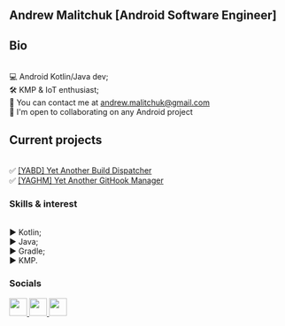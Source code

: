 Andrew Malitchuk [Android Software Engineer]
--------------------------------

## Bio

</br>💻 Android Kotlin/Java dev;
</br>🛠️ KMP & IoT enthusiast;
</br>📧 You can contact me at [andrew.malitchuk@gmail.com](mailto:andrew.malitchuk@gmail.com)
</br>🤝 I'm open to collaborating on any Android project

## Current projects

</br>✅ [\[YABD\] Yet Another Build Dispatcher](https://github.com/andrew-malitchuk/yet-another-build-dispatcher)
</br>✅ [\[YAGHM\] Yet Another GitHook Manager](https://github.com/andrew-malitchuk/yet-another-git-hook-manager)

### Skills & interest

</br>▶️ Kotlin;
</br>▶️ Java;
</br>▶️ Gradle;
</br>▶️ KMP.

### Socials

<p align="left"> <a href="https://www.github.com/andrew-malitchuk" target="_blank" rel="noreferrer"> <picture> <source media="(prefers-color-scheme: dark)" srcset="https://raw.githubusercontent.com/danielcranney/readme-generator/main/public/icons/socials/github-dark.svg" /> <source media="(prefers-color-scheme: light)" srcset="https://raw.githubusercontent.com/danielcranney/readme-generator/main/public/icons/socials/github.svg" /> <img src="https://raw.githubusercontent.com/danielcranney/readme-generator/main/public/icons/socials/github.svg" width="32" height="32" /> </picture> </a> <a href="https://www.linkedin.com/in/andrew-malitchuk" target="_blank" rel="noreferrer"> <picture> <source media="(prefers-color-scheme: dark)" srcset="https://raw.githubusercontent.com/danielcranney/readme-generator/main/public/icons/socials/linkedin-dark.svg" /> <source media="(prefers-color-scheme: light)" srcset="https://raw.githubusercontent.com/danielcranney/readme-generator/main/public/icons/socials/linkedin.svg" /> <img src="https://raw.githubusercontent.com/danielcranney/readme-generator/main/public/icons/socials/linkedin.svg" width="32" height="32" /> </picture> </a> <a href="https://medium.com/@andrew.malitchuk" target="_blank" rel="noreferrer"> <picture> <source media="(prefers-color-scheme: dark)" srcset="https://raw.githubusercontent.com/danielcranney/readme-generator/main/public/icons/socials/medium-dark.svg" /> <source media="(prefers-color-scheme: light)" srcset="https://raw.githubusercontent.com/danielcranney/readme-generator/main/public/icons/socials/medium.svg" /> <img src="https://raw.githubusercontent.com/danielcranney/readme-generator/main/public/icons/socials/medium.svg" width="32" height="32" /> </picture> </a></p>

